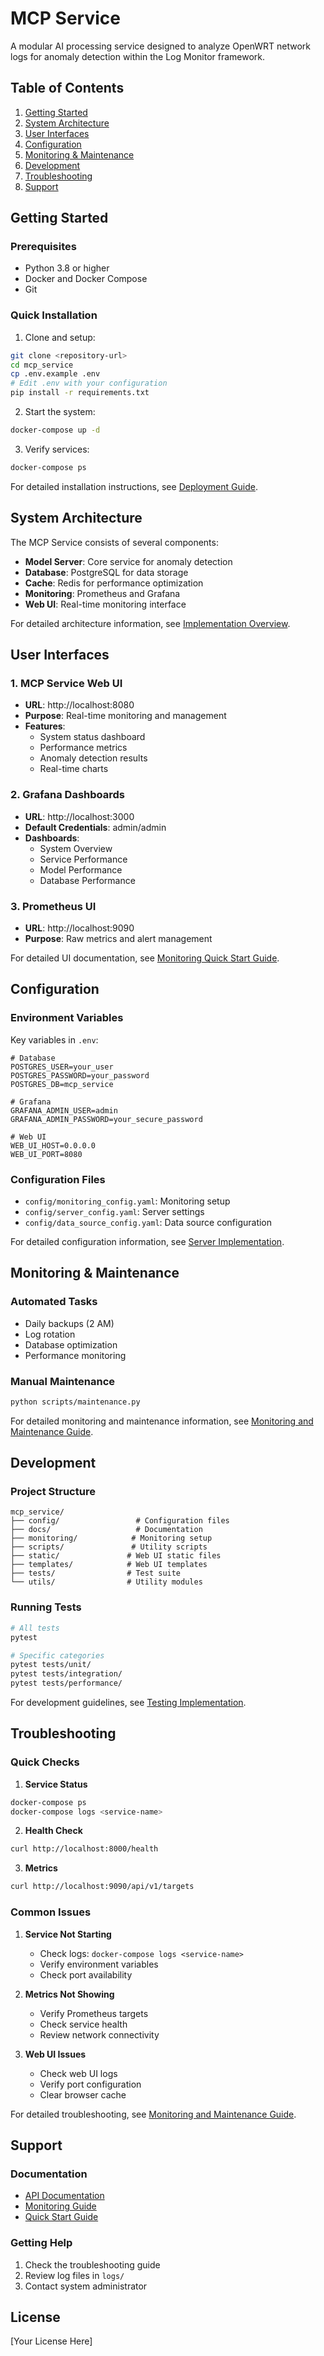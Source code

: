 # MCP Service

A modular AI processing service designed to analyze OpenWRT network logs for anomaly detection within the Log Monitor framework.

## Table of Contents

1. [Getting Started](#getting-started)
2. [System Architecture](#system-architecture)
3. [User Interfaces](#user-interfaces)
4. [Configuration](#configuration)
5. [Monitoring & Maintenance](#monitoring--maintenance)
6. [Development](#development)
7. [Troubleshooting](#troubleshooting)
8. [Support](#support)

## Getting Started

### Prerequisites

- Python 3.8 or higher
- Docker and Docker Compose
- Git

### Quick Installation

1. Clone and setup:
```bash
git clone <repository-url>
cd mcp_service
cp .env.example .env
# Edit .env with your configuration
pip install -r requirements.txt
```

2. Start the system:
```bash
docker-compose up -d
```

3. Verify services:
```bash
docker-compose ps
```

For detailed installation instructions, see [Deployment Guide](docs/Implementation/AnalyzerMCPServer-IP-Deployment.md).

## System Architecture

The MCP Service consists of several components:

- **Model Server**: Core service for anomaly detection
- **Database**: PostgreSQL for data storage
- **Cache**: Redis for performance optimization
- **Monitoring**: Prometheus and Grafana
- **Web UI**: Real-time monitoring interface

For detailed architecture information, see [Implementation Overview](docs/Implementation/AnalyzerMCPServer-IP-Overview.md).

## User Interfaces

### 1. MCP Service Web UI
- **URL**: http://localhost:8080
- **Purpose**: Real-time monitoring and management
- **Features**:
  - System status dashboard
  - Performance metrics
  - Anomaly detection results
  - Real-time charts

### 2. Grafana Dashboards
- **URL**: http://localhost:3000
- **Default Credentials**: admin/admin
- **Dashboards**:
  - System Overview
  - Service Performance
  - Model Performance
  - Database Performance

### 3. Prometheus UI
- **URL**: http://localhost:9090
- **Purpose**: Raw metrics and alert management

For detailed UI documentation, see [Monitoring Quick Start Guide](docs/monitoring_quickstart.md).

## Configuration

### Environment Variables
Key variables in `.env`:
```env
# Database
POSTGRES_USER=your_user
POSTGRES_PASSWORD=your_password
POSTGRES_DB=mcp_service

# Grafana
GRAFANA_ADMIN_USER=admin
GRAFANA_ADMIN_PASSWORD=your_secure_password

# Web UI
WEB_UI_HOST=0.0.0.0
WEB_UI_PORT=8080
```

### Configuration Files
- `config/monitoring_config.yaml`: Monitoring setup
- `config/server_config.yaml`: Server settings
- `config/data_source_config.yaml`: Data source configuration

For detailed configuration information, see [Server Implementation](docs/Implementation/AnalyzerMCPServer-IP-Server.md).

## Monitoring & Maintenance

### Automated Tasks
- Daily backups (2 AM)
- Log rotation
- Database optimization
- Performance monitoring

### Manual Maintenance
```bash
python scripts/maintenance.py
```

For detailed monitoring and maintenance information, see [Monitoring and Maintenance Guide](docs/monitoring_and_maintenance.md).

## Development

### Project Structure
```
mcp_service/
├── config/                 # Configuration files
├── docs/                   # Documentation
├── monitoring/            # Monitoring setup
├── scripts/               # Utility scripts
├── static/               # Web UI static files
├── templates/            # Web UI templates
├── tests/                # Test suite
└── utils/                # Utility modules
```

### Running Tests
```bash
# All tests
pytest

# Specific categories
pytest tests/unit/
pytest tests/integration/
pytest tests/performance/
```

For development guidelines, see [Testing Implementation](docs/Implementation/AnalyzerMCPServer-IP-Testing.md).

## Troubleshooting

### Quick Checks

1. **Service Status**
```bash
docker-compose ps
docker-compose logs <service-name>
```

2. **Health Check**
```bash
curl http://localhost:8000/health
```

3. **Metrics**
```bash
curl http://localhost:9090/api/v1/targets
```

### Common Issues

1. **Service Not Starting**
   - Check logs: `docker-compose logs <service-name>`
   - Verify environment variables
   - Check port availability

2. **Metrics Not Showing**
   - Verify Prometheus targets
   - Check service health
   - Review network connectivity

3. **Web UI Issues**
   - Check web UI logs
   - Verify port configuration
   - Clear browser cache

For detailed troubleshooting, see [Monitoring and Maintenance Guide](docs/monitoring_and_maintenance.md).

## Support

### Documentation
- [API Documentation](docs/api_documentation.md)
- [Monitoring Guide](docs/monitoring_and_maintenance.md)
- [Quick Start Guide](docs/monitoring_quickstart.md)

### Getting Help
1. Check the troubleshooting guide
2. Review log files in `logs/`
3. Contact system administrator

## License

[Your License Here] 